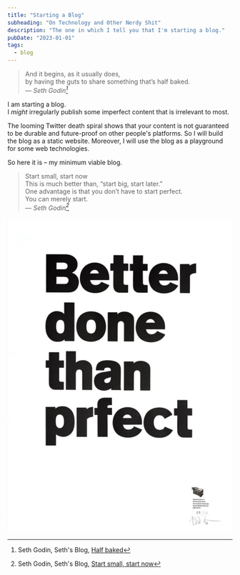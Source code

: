 ```yaml
---
title: "Starting a Blog"
subheading: "On Technology and Other Nerdy Shit"
description: "The one in which I tell you that I'm starting a blog."
pubDate: "2023-01-01"
tags:
  - blog
---
```


> And it begins, as it usually does,  
> by having the guts to share something that’s half baked.  
> — <cite>Seth Godin[^1]</cite>

[^1]: Seth Godin, Seth's Blog, [Half baked](https://seths.blog/2022/05/half-baked/)

I am starting a blog.  
I _might_ irregularly publish some imperfect content that is irrelevant to most.

The looming Twitter death spiral shows that your content is not guaranteed to be durable and future-proof on other people's platforms.
So I will build the blog as a static website.
Moreover, I will use the blog as a playground for some web technologies.

So here it is – my minimum viable blog.

> Start small, start now  
> This is much better than, “start big, start later.”  
> One advantage is that you don’t have to start perfect.  
> You can merely start.  
> — <cite>Seth Godin[^2]</cite>

[^2]: Seth Godin, Seth's Blog, [Start small, start now](https://seths.blog/2017/12/start-small-start-now/)

[![Poster by Erik Spiekermann with the text "Better done than perfect" that includes a typo](./images/betterdone_rev8.jpg)](https://shop.p98a.com/collections/posters/products/p98a-better-done-than-perfct-7th-edition)
